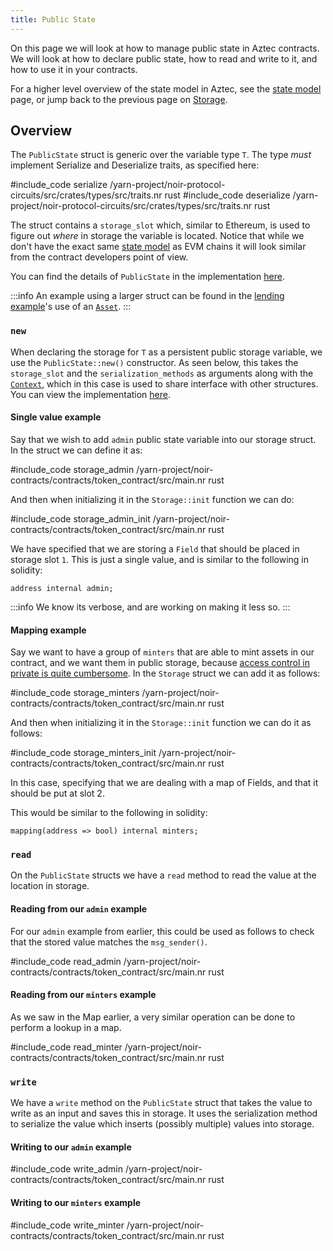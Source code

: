 ```yaml
---
title: Public State
---
```


On this page we will look at how to manage public state in Aztec contracts. We will look at how to declare public state, how to read and write to it, and how to use it in your contracts.

For a higher level overview of the state model in Aztec, see the [state model](../../../../learn/concepts/hybrid_state/main.md) page, or jump back to the previous page on [Storage](./main.md).

## Overview

The `PublicState` struct is generic over the variable type `T`. The type *must* implement Serialize and Deserialize traits, as specified here:

#include_code serialize /yarn-project/noir-protocol-circuits/src/crates/types/src/traits.nr rust
#include_code deserialize /yarn-project/noir-protocol-circuits/src/crates/types/src/traits.nr rust

The struct contains a `storage_slot` which, similar to Ethereum, is used to figure out _where_ in storage the variable is located. Notice that while we don't have the exact same [state model](../../../../learn/concepts/hybrid_state/main.md) as EVM chains it will look similar from the contract developers point of view.

You can find the details of `PublicState` in the implementation [here](https://github.com/AztecProtocol/aztec-packages/blob/#include_aztec_version/yarn-project/aztec-nr/aztec/src/state_vars/public_state.nr).

:::info
An example using a larger struct can be found in the [lending example](https://github.com/AztecProtocol/aztec-packages/tree/master/yarn-project/noir-contracts/contracts/lending_contract)'s use of an [`Asset`](https://github.com/AztecProtocol/aztec-packages/tree/#include_aztec_version/yarn-project/noir-contracts/contracts/lending_contract/src/asset.nr).
:::

### `new`

When declaring the storage for `T` as a persistent public storage variable, we use the `PublicState::new()` constructor. As seen below, this takes the `storage_slot` and the `serialization_methods` as arguments along with the [`Context`](../../writing_a_contract/functions/context.md), which in this case is used to share interface with other structures. You can view the implementation [here](https://github.com/AztecProtocol/aztec-packages/blob/#include_aztec_version/yarn-project/aztec-nr/aztec/src/state_vars/public_state.nr).

#### Single value example

Say that we wish to add `admin` public state variable into our storage struct. In the struct we can define it as:

#include_code storage_admin /yarn-project/noir-contracts/contracts/token_contract/src/main.nr rust

And then when initializing it in the `Storage::init` function we can do:

#include_code storage_admin_init /yarn-project/noir-contracts/contracts/token_contract/src/main.nr rust

We have specified that we are storing a `Field` that should be placed in storage slot `1`. This is just a single value, and is similar to the following in solidity:

```solidity
address internal admin;
```

:::info
We know its verbose, and are working on making it less so.
:::

#### Mapping example

Say we want to have a group of `minters` that are able to mint assets in our contract, and we want them in public storage, because [access control in private is quite cumbersome](../../../../learn/concepts/communication/cross_chain_calls.md#a-note-on-l2-access-control). In the `Storage` struct we can add it as follows:

#include_code storage_minters /yarn-project/noir-contracts/contracts/token_contract/src/main.nr rust

And then when initializing it in the `Storage::init` function we can do it as follows:

#include_code storage_minters_init /yarn-project/noir-contracts/contracts/token_contract/src/main.nr rust

In this case, specifying that we are dealing with a map of Fields, and that it should be put at slot 2.

This would be similar to the following in solidity:

```solidity
mapping(address => bool) internal minters;
```

### `read`

On the `PublicState` structs we have a `read` method to read the value at the location in storage.

#### Reading from our `admin` example

For our `admin` example from earlier, this could be used as follows to check that the stored value matches the `msg_sender()`.

#include_code read_admin /yarn-project/noir-contracts/contracts/token_contract/src/main.nr rust

#### Reading from our `minters` example

As we saw in the Map earlier, a very similar operation can be done to perform a lookup in a map.

#include_code read_minter /yarn-project/noir-contracts/contracts/token_contract/src/main.nr rust

### `write`

We have a `write` method on the `PublicState` struct that takes the value to write as an input and saves this in storage. It uses the serialization method to serialize the value which inserts (possibly multiple) values into storage.

#### Writing to our `admin` example

#include_code write_admin /yarn-project/noir-contracts/contracts/token_contract/src/main.nr rust

#### Writing to our `minters` example

#include_code write_minter /yarn-project/noir-contracts/contracts/token_contract/src/main.nr rust
